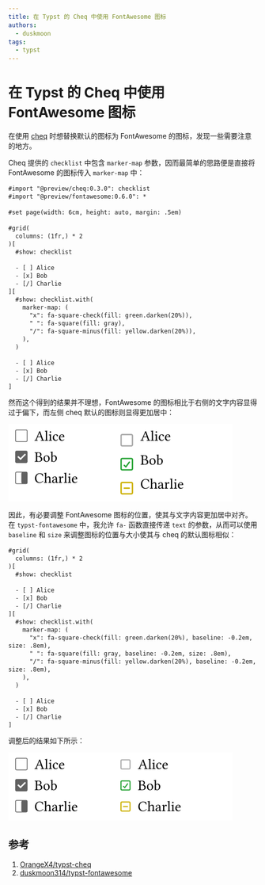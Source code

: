 ```yaml
---
title: 在 Typst 的 Cheq 中使用 FontAwesome 图标
authors:
  - duskmoon
tags:
  - typst
---
```


# 在 Typst 的 Cheq 中使用 FontAwesome 图标

在使用 [cheq](https://typst.app/universe/package/cheq) 时想替换默认的图标为 FontAwesome 的图标，发现一些需要注意的地方。

<!-- truncate -->

Cheq 提供的 `checklist` 中包含 `marker-map` 参数，因而最简单的思路便是直接将 FontAwesome 的图标传入 `marker-map` 中：

```typst
#import "@preview/cheq:0.3.0": checklist
#import "@preview/fontawesome:0.6.0": *

#set page(width: 6cm, height: auto, margin: .5em)

#grid(
  columns: (1fr,) * 2
)[
  #show: checklist

  - [ ] Alice
  - [x] Bob
  - [/] Charlie
][
  #show: checklist.with(
    marker-map: (
      "x": fa-square-check(fill: green.darken(20%)),
      " ": fa-square(fill: gray),
      "/": fa-square-minus(fill: yellow.darken(20%)),
    ),
  )

  - [ ] Alice
  - [x] Bob
  - [/] Charlie
]
```

然而这个得到的结果并不理想，FontAwesome 的图标相比于右侧的文字内容显得过于偏下，而左侧 cheq 默认的图标则显得更加居中：

![cheq 默认图标与未调整的 FontAwesome 图标对比](without-adjust.svg)

因此，有必要调整 FontAwesome 图标的位置，使其与文字内容更加居中对齐。在 `typst-fontawesome` 中，我允许 `fa-` 函数直接传递 `text` 的参数，从而可以使用 `baseline` 和 `size` 来调整图标的位置与大小使其与 cheq 的默认图标相似：

```typst
#grid(
  columns: (1fr,) * 2
)[
  #show: checklist

  - [ ] Alice
  - [x] Bob
  - [/] Charlie
][
  #show: checklist.with(
    marker-map: (
      "x": fa-square-check(fill: green.darken(20%), baseline: -0.2em, size: .8em),
      " ": fa-square(fill: gray, baseline: -0.2em, size: .8em),
      "/": fa-square-minus(fill: yellow.darken(20%), baseline: -0.2em, size: .8em),
    ),
  )

  - [ ] Alice
  - [x] Bob
  - [/] Charlie
]
```

调整后的结果如下所示：

![调整后的 FontAwesome 图标](with-adjust.svg)

## 参考

1. [OrangeX4/typst-cheq](https://github.com/OrangeX4/typst-cheq)
2. [duskmoon314/typst-fontawesome](https://github.com/duskmoon314/typst-fontawesome)